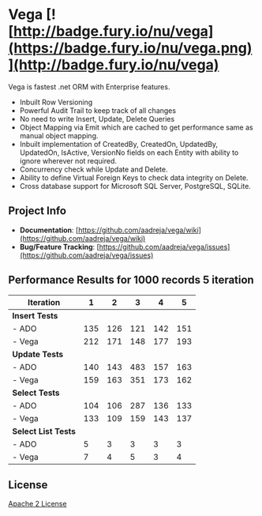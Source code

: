 # Vega [![http://badge.fury.io/nu/vega](https://badge.fury.io/nu/vega.png)](http://badge.fury.io/nu/vega)

Vega is fastest .net ORM with Enterprise features. 

* Inbuilt Row Versioning
* Powerful Audit Trail to keep track of all changes
* No need to write Insert, Update, Delete Queries
* Object Mapping via Emit which are cached to get performance same as manual object mapping.
* Inbuilt implementation of CreatedBy, CreatedOn, UpdatedBy, UpdatedOn, IsActive, VersionNo fields on each Entity with ability to ignore wherever not required.
* Concurrency check while Update and Delete.
* Ability to define Virtual Foreign Keys to check data integrity on Delete.
* Cross database support for Microsoft SQL Server, PostgreSQL, SQLite.

## Project Info

* **Documentation**: [https://github.com/aadreja/vega/wiki](https://github.com/aadreja/vega/wiki)
* **Bug/Feature Tracking**: [https://github.com/aadreja/vega/issues](https://github.com/aadreja/vega/issues)

## Performance Results for 1000 records 5 iteration

| Iteration    |   1 |   2 |   3 |   4 |   5 |
| -------------| --- | --- | --- | --- | --- |
| **Insert Tests**  |
| - ADO	       | 135 | 126 | 121 | 142 | 151 |
| - Vega	       | 212 | 171 | 148 | 177 | 193 |
| **Update Tests** |
| - ADO          | 140 | 143 | 483 | 157 | 163 |
| - Vega         | 159 | 163 | 351 | 173 | 162 |
| **Select Tests** |
| - ADO          | 104 | 106 | 287 | 136 | 133 |
| - Vega         | 133 | 109 | 159 | 143 | 137 |
| **Select List Tests** |
| - ADO          |   5 |   3 |   3 |   3 |   3 |
| - Vega         |   7 |   4 |   5 |   3 |   4 |



## License

[Apache 2 License](https://github.com/aadreja/vega/blob/master/LICENSE.txt)

